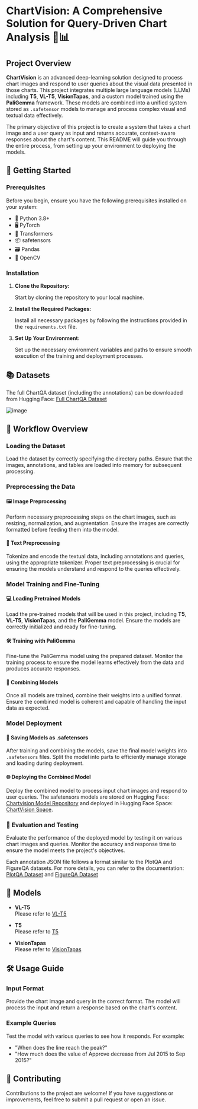# ChartVision: A Comprehensive Solution for Query-Driven Chart Analysis 🧠📊

## Project Overview

**ChartVision** is an advanced deep-learning solution designed to process chart images and respond to user queries about the visual data presented in those charts. This project integrates multiple large language models (LLMs) including **T5**, **VL-T5**, **VisionTapas**, and a custom model trained using the **PaliGemma** framework. These models are combined into a unified system stored as `.safetensor` models to manage and process complex visual and textual data effectively.

The primary objective of this project is to create a system that takes a chart image and a user query as input and returns accurate, context-aware responses about the chart's content. This README will guide you through the entire process, from setting up your environment to deploying the models.

## 🚀 Getting Started

### Prerequisites

Before you begin, ensure you have the following prerequisites installed on your system:

- 🐍 Python 3.8+
- 🖥️ PyTorch
- 🤗 Transformers
- 📦 safetensors
- 🗃️ Pandas
- 📸 OpenCV

### Installation

1. **Clone the Repository:**

   Start by cloning the repository to your local machine.

2. **Install the Required Packages:**

   Install all necessary packages by following the instructions provided in the `requirements.txt` file.

3. **Set Up Your Environment:**

   Set up the necessary environment variables and paths to ensure smooth execution of the training and deployment processes.

## 📚 Datasets

The full ChartQA dataset (including the annotations) can be downloaded from Hugging Face: [Full ChartQA Dataset](https://huggingface.co/datasets/ahmed-masry/ChartQA)

![image](https://github.com/user-attachments/assets/a36b14d2-7c97-435e-ab2d-42671ad0b21f)

## 🔄 Workflow Overview

### Loading the Dataset

Load the dataset by correctly specifying the directory paths. Ensure that the images, annotations, and tables are loaded into memory for subsequent processing.

### Preprocessing the Data

#### 🖼️ Image Preprocessing

Perform necessary preprocessing steps on the chart images, such as resizing, normalization, and augmentation. Ensure the images are correctly formatted before feeding them into the model.

#### 📝 Text Preprocessing

Tokenize and encode the textual data, including annotations and queries, using the appropriate tokenizer. Proper text preprocessing is crucial for ensuring the models understand and respond to the queries effectively.

### Model Training and Fine-Tuning

#### 💻 Loading Pretrained Models

Load the pre-trained models that will be used in this project, including **T5**, **VL-T5**, **VisionTapas**, and the **PaliGemma** model. Ensure the models are correctly initialized and ready for fine-tuning.

#### 🛠️ Training with PaliGemma

Fine-tune the PaliGemma model using the prepared dataset. Monitor the training process to ensure the model learns effectively from the data and produces accurate responses.

#### 🔗 Combining Models

Once all models are trained, combine their weights into a unified format. Ensure the combined model is coherent and capable of handling the input data as expected.

### Model Deployment

#### 💾 Saving Models as .safetensors

After training and combining the models, save the final model weights into `.safetensors` files. Split the model into parts to efficiently manage storage and loading during deployment.

#### 🌐 Deploying the Combined Model

Deploy the combined model to process input chart images and respond to user queries. The safetensors models are stored on Hugging Face: [Chartvision Model Repository](https://huggingface.co/lithi/Chartvision) and deployed in Hugging Face Space: [ChartVision Space](https://huggingface.co/spaces/lithi/ChartVision).

### 🧪 Evaluation and Testing

Evaluate the performance of the deployed model by testing it on various chart images and queries. Monitor the accuracy and response time to ensure the model meets the project's objectives.

Each annotation JSON file follows a format similar to the PlotQA and FigureQA datasets. For more details, you can refer to the documentation: [PlotQA Dataset](https://github.com/NiteshMethani/PlotQA/blob/master/PlotQA_Dataset.md) and [FigureQA Dataset](https://www.microsoft.com/en-us/research/project/figureqa-dataset/)

## 🧠 Models

- **VL-T5**  
  Please refer to [VL-T5](https://github.com/vis-nlp/ChartQA/tree/main/Models/VL-T5)

- **T5**  
  Please refer to [T5](https://github.com/vis-nlp/ChartQA/tree/main/Models/T5)

- **VisionTapas**  
  Please refer to [VisionTapas](https://github.com/vis-nlp/ChartQA/tree/main/Models/VisionTapas)

## 🛠️ Usage Guide

### Input Format

Provide the chart image and query in the correct format. The model will process the input and return a response based on the chart's content.

### Example Queries

Test the model with various queries to see how it responds. For example:
- "When does the line reach the peak?"
- "How much does the value of Approve decrease from Jul 2015 to Sep 2015?"

## 🤝 Contributing

Contributions to the project are welcome! If you have suggestions or improvements, feel free to submit a pull request or open an issue.

